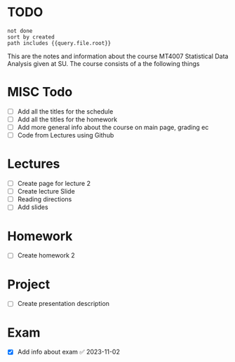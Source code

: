 # TODO
```tasks
not done
sort by created
path includes {{query.file.root}}
```
This are the notes and information about the course MT4007 Statistical Data Analysis given at SU. The course consists of a the following things

# MISC Todo
- [ ] Add all the titles for the schedule 
- [ ] Add all the titles for the homework 
- [ ] Add more general info about the course on main page, grading ec
- [ ] Code from Lectures using Github
# Lectures
- [ ] Create page for lecture 2
- [ ] Create lecture Slide
- [ ] Reading directions 
- [ ] Add slides
# Homework
- [ ] Create homework 2
# Project
- [ ] Create presentation description
# Exam
- [x] Add info about exam ✅ 2023-11-02
